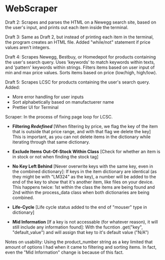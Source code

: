 # WebScraper
Draft 2:
Scrapes and parses the HTML on a Newegg search site, based on the user's input, and prints out each item inside the terminal.

Draft 3:
Same as Draft 2, but instead of printing each item in the terminal, the program creates an HTML file.
Added "while/not" statement if price values aren't integers.

Draft 4:
Scrapes Newegg, Bestbuy, or Homedepot for products containing the user's search query.
Uses 'keywords' to match keywords within texts, and 'pattern' keywords within strings.
Filters items based on user input of min and max price values.
Sorts items based on price (low/high, high/low).

Draft 5:
Scrapes LCSC for products containing the user's search query.
Added:
  - More error handling for user inputs
  - Sort alphabetically based on manufactuerer name
  - Prettier UI for Terminal

Scraper:
In the process of fixing page loop for LCSC.

  - **Filtering _Redefined_** [When filtering by price, we flag the key of the item that is outside that price range, and with that flag we delete the key] This is important, as you can not delete items in the dictionary while iterating through that same dictionary.

  - **Exclude Items Out-Of-Stock Within Class** [Check for whether an item is in stock or not when finding the stock tag]

  - **No Key Left Behind** [Never overwrite keys with the same key, even in the combined dictionary]: If keys in the item dictionary are identical (as they might be with "LM324" as the key), a number will be added to the end of the key to show that it's another item, like files on your device. This happens twice: 1st within the class the items are being found and 2nd within the process_data class when both dictionaries are being combined.

  - **Life-Cycle** [Life cycle status added to the end of "mouser" type in dictionary]

  - **Mid Information** [If a key is not accessable (for whatever reason), it will still include any information found]: With the fucntion .get("key", "default_value") and will assign that key to it's default value ("N/A")

Notes on usability: Using the product_number string as a key limited that amount of options I had when it came to filtering and sorting items. In fact, even the "Mid Information" change is because of this fact.
